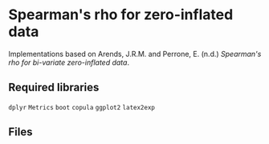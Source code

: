 # Spearman's rho for zero-inflated data
Implementations based on Arends, J.R.M. and Perrone, E. (n.d.) *Spearman's rho for bi-variate zero-inflated data*.

## Required libraries
`dplyr` `Metrics` `boot` `copula` `ggplot2` `latex2exp`

## Files
